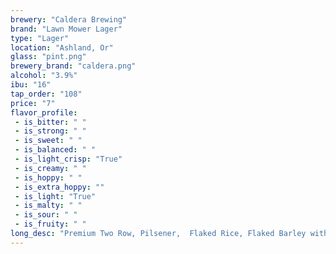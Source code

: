 ```yaml
---
brewery: "Caldera Brewing"
brand: "Lawn Mower Lager"
type: "Lager"
location: "Ashland, Or"
glass: "pint.png"
brewery_brand: "caldera.png"
alcohol: "3.9%"
ibu: "16"
tap_order: "108"
price: "7"
flavor_profile:
 - is_bitter: " "
 - is_strong: " "
 - is_sweet: " "
 - is_balanced: " "
 - is_light_crisp: "True"
 - is_creamy: " "
 - is_hoppy: " "
 - is_extra_hoppy: ""
 - is_light: "True"
 - is_malty: " "
 - is_sour: " "
 - is_fruity: " "
long_desc: "Premium Two Row, Pilsener,  Flaked Rice, Flaked Barley with Willamette Hops"
---
```


